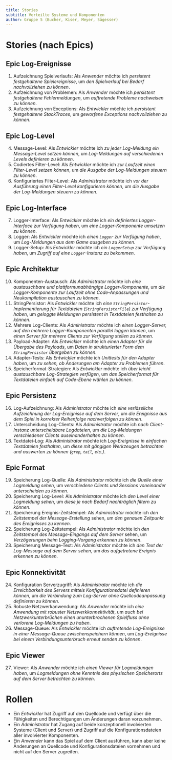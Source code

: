 ```yaml
---
title: Stories
subtitle: Verteilte Systeme und Komponenten
author: Gruppe 5 (Bucher, Kiser, Meyer, Sägesser)
---
```


# Stories (nach Epics)

## Epic Log-Ereignisse

1. Aufzeichnung Spielverlaufs: Als *Anwender* möchte ich *persistent festgehaltene Spielereignisse*, um *den Spielverlauf bei Bedarf nachvollziehen zu können*.
2. Aufzeichnung von Problemen: Als *Anwender* möchte ich *persistent festgehaltene Fehlermeldungen*, um *auftretende Probleme nachweisen zu können*.
3. Aufzeichnung von Exceptions: Als *Entwickler* möchte ich *persistent festgehaltene StackTraces*, um *geworfene Exceptions nachvollziehen zu können*.

## Epic Log-Level

4. Message-Level: Als *Entwickler* möchte ich *zu jeder Log-Meldung ein Message-Level setzen können*, um *Log-Meldungen auf verschiedenen Levels definieren zu können*.
5. Codiertes Filter-Level: Als *Entwickler* möchte ich *zur Laufzeit einen Filter-Level setzen können*, um *die Ausgabe der Log-Meldungen steuern zu können*.
6. Konfiguriertes Filter-Level: Als *Administrator* möchte ich *vor der Ausführung einen Filter-Level konfigurieren können*, um *die Ausgabe der Log-Meldungen steuern zu können*.

## Epic Log-Interface

7. Logger-Interface: Als *Entwickler* möchte ich *ein definiertes Logger-Interface zur Verfügung haben*, um *eine Logger-Komponente umsetzen zu können*.
8. Logger: Als *Entwickler* möchte ich *einen `Logger` zur Verfügung haben*, um *Log-Meldungen aus dem Game ausgeben zu können*.
9. Logger-Setup: Als *Entwickler* möchte ich *ein `LoggerSetup` zur Verfügung haben*, um *Zugriff auf eine `Logger`-Instanz zu bekommen*.

## Epic Architektur

10. Komponenten-Austausch: Als *Administrator* möchte ich *eine austauschbare und plattformunabhängige Logger-Komponente*, um *die Logger-Komponente zur Laufzeit ohne Code-Anpassungen und Neukompilation austauschen zu können*.
11. StringPersistor: Als *Entwickler* möchte ich *eine `StringPersistor`-Implementierung für Textdateien (`StringPersistorFile`) zur Verfügung haben*, um *geloggte Meldungen persistent in Textdateien festhalten zu können*.
12. Mehrere Log-Clients: Als *Administrator* möchte ich *einen Logger-Server, auf den mehrere Logger-Komponenten parallel loggen können*, um *einen Server für mehrere Clients zur Verfügung stellen zu können*.
13. Payload-Adapter: Als *Entwickler* möchte ich *einen Adapter für die Übergabe des Payloads*, um *Daten in strukturierter Form dem `StringPersistor` übergeben zu können*.
14. Adapter-Tests: Als *Entwickler* möchte ich *Unittests für den Adapter haben*, um *zu sehen, ob Änderungen am Adapter zu Problemen führen*.
15. Speicherformat-Strategien: Als *Entwickler* möchte ich *über leicht austauschbare Log-Strategien verfügen*, um *das Speicherformat für Textdateien einfach auf Code-Ebene wählen zu können*.

## Epic Persistenz

16. Log-Aufzeichnung: Als *Administrator* möchte ich *eine verlässliche Aufzeichnung der Log-Ereignisse auf dem Server*, um *die Ereignisse aus dem Spiel in korrekter Reihenfolge nachverfolgen zu können*.
17. Unterscheidung Log-Clients: Als *Administrator* möchte ich *nach Client-Instanz unterscheidbare Logdateien*, um *die Log-Meldungen verschiedener Clients auseinanderhalten zu können*. 
18. Textdatei-Log: Als *Administrator* möchte ich *Log-Ereignisse in einfachen Textdateien festhalten*, um *diese mit gängigen Werkzeugen betrachten und auswerten zu können (`grep`, `tail`, etc.)*.

## Epic Format

19. Speicherung Log-Quelle: Als *Administrator* möchte ich *die Quelle einer Logmeldung sehen*, um *verschiedene Clients und Sessions voneinander unterscheiden zu können*.
20. Speicherung Log-Level: Als *Administrator* möchte ich *den Level einer Logmeldung sehen*, um *diese je nach Bedarf nachträglich filtern zu können*.
21. Speicherung Ereignis-Zeitstempel: Als *Administrator* möchte ich *den Zeitstempel der Message-Erstellung* sehen, um *den genauen Zeitpunkt des Ereignisses zu kennen*.
22. Speicherung Log-Zeitstempel: Als *Administrator* möchte ich *den Zeitstempel des Message-Eingangs auf dem Server* sehen, um *Verzögerungen beim Logging-Vorgang erkennen zu können*.
23. Speicherung Message-Text: Als *Administrator* möchte ich *den Text der Log-Message auf dem Server sehen*, um *das aufgetretene Ereignis erkennen zu können*.

## Epic Konnektivität

24. Konfiguration Serverzugriff: Als *Administrator* möchte ich *die Erreichbarkeit des Servers mittels Konfigurationsdatei definieren können*, um *die Verbindung zum Log-Server ohne Quellcodeanpassung definieren zu können*.
25. Robuste Netzwerkanwendung: Als *Anwender* möchte ich *eine Anwendung mit robuster Netzwerkkonnektivität*, um *auch bei Netzwerkunterbrüchen einen ununterbrochenen Spielfluss ohne verlorene Log-Meldungen zu haben*.
26. Message-Queue: Als *Entwickler* möchte ich *auftretende Log-Ereignisse in einer Message-Queue zwischenspeichern können*, um *Log-Ereignisse bei einem Verbindungsunterbruch erneut senden zu können*.

## Epic Viewer

27. Viewer: Als *Anwender* möchte ich *einen Viewer für Logmeldungen haben*, um *Logmeldungen ohne Kenntnis des physischen Speicherorts auf dem Server betrachten zu können*.

# Rollen

- Ein *Entwickler* hat Zugriff auf den Quellcode und verfügt über die Fähigkeiten und Berechtigungen um Änderungen daran vorzunehmen.
- Ein *Administrator* hat Zugang auf beide konzeptionell involvierten Systeme (Client und Server) und Zugriff auf die Konfigurationsdateien aller involvierter Komponenten.
- Ein *Anwender* kann das Spiel auf dem Client ausführen, kann aber keine Änderungen an Quellcode und Konfigurationsdateien vornehmen und nicht auf den Server zugreifen.
